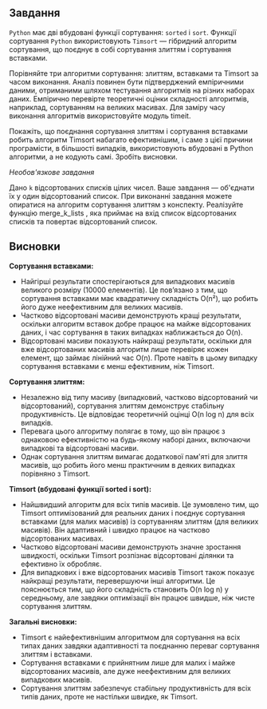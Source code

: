 ## Завдання

`Python` має дві вбудовані функції сортування: `sorted` і `sort`. Функції сортування `Python` використовують `Timsort` — гібридний алгоритм сортування, що поєднує в собі сортування злиттям і сортування вставками.

Порівняйте три алгоритми сортування: злиттям, вставками та Timsort за часом виконання. Аналіз повинен бути підтверджений емпіричними даними, отриманими шляхом тестування алгоритмів на різних наборах даних. Емпірично перевірте теоретичні оцінки складності алгоритмів, наприклад, сортуванням на великих масивах. Для заміру часу виконання алгоритмів використовуйте модуль timeit.

Покажіть, що поєднання сортування злиттям і сортування вставками робить алгоритм Timsort набагато ефективнішим, і саме з цієї причини програмісти, в більшості випадків, використовують вбудовані в Python алгоритми, а не кодують самі. Зробіть висновки.

_Необов'язкове завдання_

Дано `k` відсортованих списків цілих чисел. Ваше завдання — об'єднати їх у один відсортований список. При виконанні завдання можете опиратися на алгоритм сортування злиттям з конспекту. Реалізуйте функцію merge_k_lists , яка приймає на вхід список відсортованих списків та повертає відсортований список.

## Висновки

**Сортування вставками:**

- Найгірші результати спостерігаються для випадкових масивів великого розміру (10000 елементів). Це пов’язано з тим, що сортування вставками має квадратичну складність O(n²), що робить його дуже неефективним для великих масивів.
- Частково відсортовані масиви демонструють кращі результати, оскільки алгоритм вставок добре працює на майже відсортованих даних, і час сортування в таких випадках наближається до O(n).
- Відсортовані масиви показують найкращі результати, оскільки для вже відсортованих масивів алгоритм лише перевіряє кожен елемент, що займає лінійний час O(n). Проте навіть в цьому випадку сортування вставками є менш ефективним, ніж Timsort.

**Сортування злиттям:**

- Незалежно від типу масиву (випадковий, частково відсортований чи відсортований), сортування злиттям демонструє стабільну продуктивність. Це відповідає теоретичній оцінці O(n log n) для всіх випадків.
- Перевага цього алгоритму полягає в тому, що він працює з однаковою ефективністю на будь-якому наборі даних, включаючи випадкові та відсортовані масиви.
- Однак сортування злиттям вимагає додаткової пам'яті для злиття масивів, що робить його менш практичним в деяких випадках порівняно з Timsort.

**Timsort (вбудовані функції sorted і sort):**

- Найшвидший алгоритм для всіх типів масивів. Це зумовлено тим, що Timsort оптимізований для реальних даних і поєднує сортування вставками (для малих масивів) із сортуванням злиттям (для великих масивів). Він адаптивний і швидко працює на частково відсортованих масивах.
- Частково відсортовані масиви демонструють значне зростання швидкості, оскільки Timsort розпізнає відсортовані ділянки та ефективно їх обробляє.
- Для випадкових і вже відсортованих масивів Timsort також показує найкращі результати, перевершуючи інші алгоритми. Це пояснюється тим, що його складність становить O(n log n) у середньому, але завдяки оптимізації він працює швидше, ніж чисте сортування злиттям.

**Загальні висновки:**

- Timsort є найефективнішим алгоритмом для сортування на всіх типах даних завдяки адаптивності та поєднанню переваг сортування злиттям і вставками.
- Сортування вставками є прийнятним лише для малих і майже відсортованих масивів, але дуже неефективним для великих випадкових масивів.
- Сортування злиттям забезпечує стабільну продуктивність для всіх типів даних, проте не настільки швидке, як Timsort.
